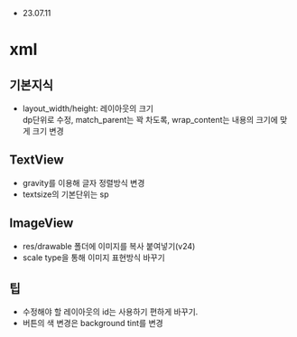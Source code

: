 - 23.07.11
# xml
## 기본지식
- layout_width/height: 레이아웃의 크기  
dp단위로 수정, match_parent는 꽉 차도록, wrap_content는 내용의 크기에 맞게 크기 변경

## TextView
- gravity를 이용해 글자 정렬방식 변경
- textsize의 기본단위는 sp

## ImageView
- res/drawable 폴더에 이미지를 복사 붙여넣기(v24)
- scale type을 통해 이미지 표현방식 바꾸기

## 팁
- 수정해야 할 레이아웃의 id는 사용하기 편하게 바꾸기.
- 버튼의 색 변경은 background tint를 변경
